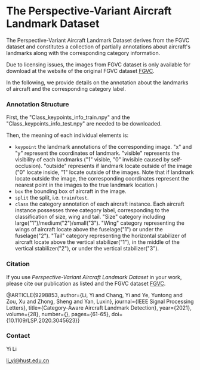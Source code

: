 # The Perspective-Variant Aircraft Landmark Dataset

The Perspective-Variant Aircraft Landmark Dataset derives from the FGVC dataset and constitutes a collection of partially annotations about aircraft's landmarks along with the corresponding category information.

Due to licensing issues, the images from FGVC dataset is only available for download at the website of the original FGVC dataset [FGVC].


In the following, we provide details on the annotation about the landmarks of aircraft and the corresponding category label.

### Annotation Structure

First, the "Class_keypoints_info_train.npy" and the "Class_keypoints_info_test.npy" are needed to be downloaded.

Then, the meaning of each individual elements is:
 - `keypoint`  the landmark annotations of the corresponding image. "x" and "y" represent the coordinates of landmark. "visible" represents the visibility of each landmarks ("1" visible, "0" invisible caused by self-occlusion). "outside" represents if landmark locate outside of the image ("0" locate inside, "1" locate outside of the images. Note that if landmark locate outside the image, the corresponding coordinates represent the nearest point in the images to the true landmark location.)
 - `box`  the bounding box of aircraft in the image.
 - `split` the split, i.e. `train`/`test`.
 - `class`   the category annotation of each aircraft instance. Each aircraft instance possesses three category label, corresponding to the classification of size, wing and tail. "Size" category including large("1")/medium("2")/small("3"). "Wing" category representing the wings of aircraft locate above the fuselage("1") or under the fuselage("2"). "Tail" category representing the horizontal stabilizer of aircraft locate above the vertical stabilizer("1"), in the middle of the vertical stabilizer("2"), or under the vertical stabilizer("3").

### Citation

If you use *Perspective-Variant Aircraft Landmark Dataset* in your work, please cite our publication as listed and the FGVC dataset [FGVC].

@ARTICLE{9298853,
  author={Li, Yi and Chang, Yi and Ye, Yuntong and Zou, Xu and Zhong, Sheng and Yan, Luxin},
  journal={IEEE Signal Processing Letters}, 
  title={Category-Aware Aircraft Landmark Detection}, 
  year={2021},
  volume={28},
  number={},
  pages={61-65},
  doi={10.1109/LSP.2020.3045623}}

### Contact

Yi Li

li_yi@hust.edu.cn


[FGVC]: <https://www.robots.ox.ac.uk/~vgg/data/fgvc-aircraft/>
